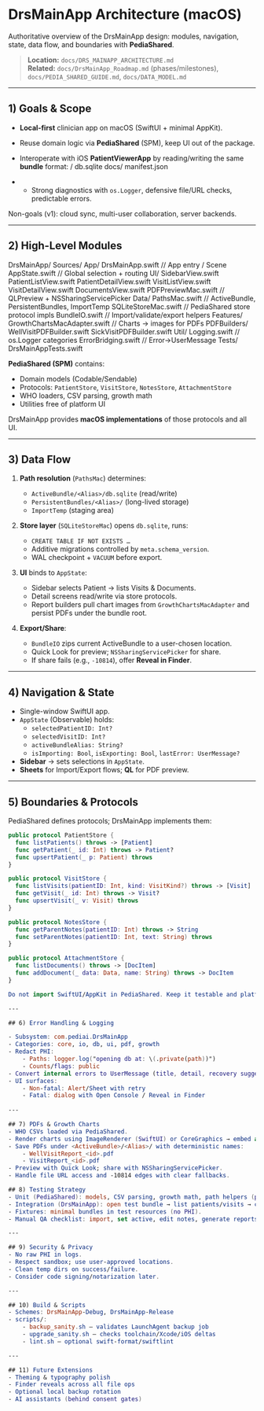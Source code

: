 # DrsMainApp Architecture (macOS)

Authoritative overview of the DrsMainApp design: modules, navigation, state, data flow, and boundaries with **PediaShared**.

> **Location:** `docs/DRS_MAINAPP_ARCHITECTURE.md`  
> **Related:** `docs/DrsMainApp_Roadmap.md` (phases/milestones), `docs/PEDIA_SHARED_GUIDE.md`, `docs/DATA_MODEL.md`

---

## 1) Goals & Scope

- **Local-first** clinician app on macOS (SwiftUI + minimal AppKit).
- Reuse domain logic via **PediaShared** (SPM), keep UI out of the package.
- Interoperate with iOS **PatientViewerApp** by reading/writing the same **bundle** format:
    /
    db.sqlite
    docs/
    manifest.json
    
- - Strong diagnostics with `os.Logger`, defensive file/URL checks, predictable errors.

Non-goals (v1): cloud sync, multi-user collaboration, server backends.

---

## 2) High-Level Modules

DrsMainApp/
Sources/
App/
DrsMainApp.swift          // App entry / Scene
AppState.swift             // Global selection + routing
UI/
SidebarView.swift
PatientListView.swift
PatientDetailView.swift
VisitListView.swift
VisitDetailView.swift
DocumentsView.swift
PDFPreviewMac.swift        // QLPreview + NSSharingServicePicker
Data/
PathsMac.swift             // ActiveBundle, PersistentBundles, ImportTemp
SQLiteStoreMac.swift       // PediaShared store protocol impls
BundleIO.swift             // Import/validate/export helpers
Features/
GrowthChartsMacAdapter.swift // Charts → images for PDFs
PDFBuilders/
WellVisitPDFBuilder.swift
SickVisitPDFBuilder.swift
Util/
Logging.swift              // os.Logger categories
ErrorBridging.swift        // Error→UserMessage
Tests/
DrsMainAppTests.swift

**PediaShared (SPM)** contains:
- Domain models (Codable/Sendable)
- Protocols: `PatientStore`, `VisitStore`, `NotesStore`, `AttachmentStore`
- WHO loaders, CSV parsing, growth math
- Utilities free of platform UI

DrsMainApp provides **macOS implementations** of those protocols and all UI.

---

## 3) Data Flow

1. **Path resolution** (`PathsMac`) determines:
   - `ActiveBundle/<Alias>/db.sqlite` (read/write)
   - `PersistentBundles/<Alias>/` (long-lived storage)
   - `ImportTemp` (staging area)

2. **Store layer** (`SQLiteStoreMac`) opens `db.sqlite`, runs:
   - `CREATE TABLE IF NOT EXISTS …`
   - Additive migrations controlled by `meta.schema_version`.
   - WAL checkpoint + `VACUUM` before export.

3. **UI** binds to `AppState`:
   - Sidebar selects Patient → lists Visits & Documents.
   - Detail screens read/write via store protocols.
   - Report builders pull chart images from `GrowthChartsMacAdapter` and persist PDFs under the bundle root.

4. **Export/Share**:
   - `BundleIO` zips current ActiveBundle to a user-chosen location.
   - Quick Look for preview; `NSSharingServicePicker` for share.
   - If share fails (e.g., `-10814`), offer **Reveal in Finder**.

---

## 4) Navigation & State

- Single-window SwiftUI app.
- `AppState` (Observable) holds:
  - `selectedPatientID: Int?`
  - `selectedVisitID: Int?`
  - `activeBundleAlias: String?`
  - `isImporting: Bool`, `isExporting: Bool`, `lastError: UserMessage?`
- **Sidebar** → sets selections in `AppState`.
- **Sheets** for Import/Export flows; **QL** for PDF preview.

---

## 5) Boundaries & Protocols

PediaShared defines protocols; DrsMainApp implements them:

```swift
public protocol PatientStore {
  func listPatients() throws -> [Patient]
  func getPatient(_ id: Int) throws -> Patient?
  func upsertPatient(_ p: Patient) throws
}

public protocol VisitStore {
  func listVisits(patientID: Int, kind: VisitKind?) throws -> [Visit]
  func getVisit(_ id: Int) throws -> Visit?
  func upsertVisit(_ v: Visit) throws
}

public protocol NotesStore {
  func getParentNotes(patientID: Int) throws -> String
  func setParentNotes(patientID: Int, text: String) throws
}

public protocol AttachmentStore {
  func listDocuments() throws -> [DocItem]
  func addDocument(_ data: Data, name: String) throws -> DocItem
}

Do not import SwiftUI/AppKit in PediaShared. Keep it testable and platform-agnostic.

---

## 6) Error Handling & Logging

- Subsystem: com.pediai.DrsMainApp
- Categories: core, io, db, ui, pdf, growth
- Redact PHI:
    - Paths: logger.log("opening db at: \(.private(path))")
    - Counts/flags: public
- Convert internal errors to UserMessage (title, detail, recovery suggestion).
- UI surfaces:
    - Non-fatal: Alert/Sheet with retry
    - Fatal: dialog with Open Console / Reveal in Finder
    
---

## 7) PDFs & Growth Charts
- WHO CSVs loaded via PediaShared.
- Render charts using ImageRenderer (SwiftUI) or CoreGraphics → embed as JPEG in PDF context.
- Save PDFs under <ActiveBundle>/<Alias>/ with deterministic names:
    - WellVisitReport_<id>.pdf
    - VisitReport_<id>.pdf
- Preview with Quick Look; share with NSSharingServicePicker.
- Handle file URL access and -10814 edges with clear fallbacks.

## 8) Testing Strategy
- Unit (PediaShared): models, CSV parsing, growth math, path helpers (pure).
- Integration (DrsMainApp): open test bundle → list patients/visits → create PDFs → verify files exist & QL loads.
- Fixtures: minimal bundles in test resources (no PHI).
- Manual QA checklist: import, set active, edit notes, generate reports, export, share failure paths.

---

## 9) Security & Privacy
- No raw PHI in logs.
- Respect sandbox; use user-approved locations.
- Clean temp dirs on success/failure.
- Consider code signing/notarization later.

---

## 10) Build & Scripts
- Schemes: DrsMainApp-Debug, DrsMainApp-Release
- scripts/:
    - backup_sanity.sh — validates LaunchAgent backup job
    - upgrade_sanity.sh — checks toolchain/Xcode/iOS deltas
    - lint.sh — optional swift-format/swiftlint

---

## 11) Future Extensions
- Theming & typography polish
- Finder reveals across all file ops
- Optional local backup rotation
- AI assistants (behind consent gates)

